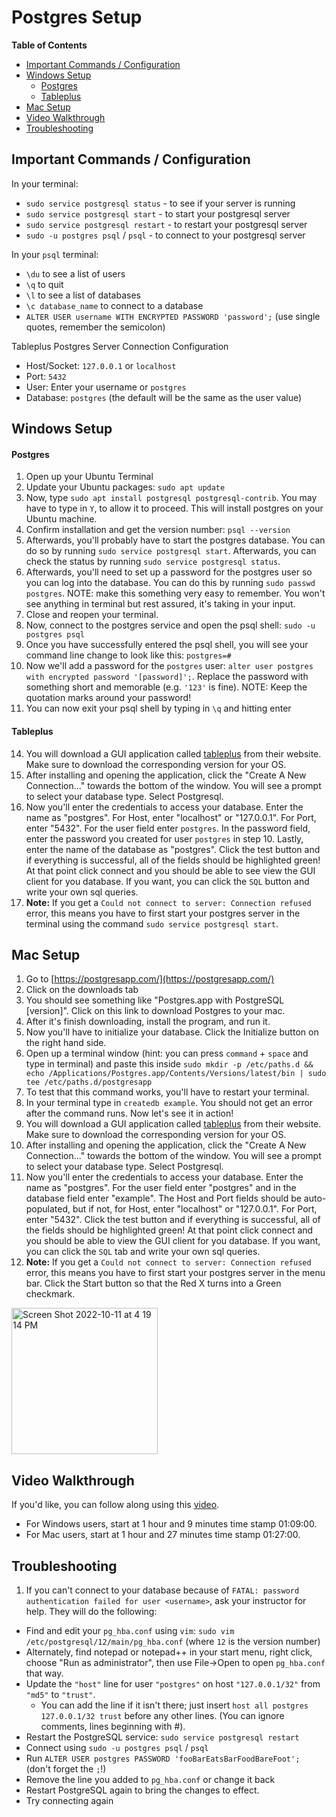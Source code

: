# Postgres Setup

**Table of Contents**

- [Important Commands / Configuration](#important-commands--configuration)
- [Windows Setup](#windows-setup)
    - [Postgres](#postgres)
    - [Tableplus](#tableplus)
- [Mac Setup](#mac-setup)
- [Video Walkthrough](#video-walkthrough)
- [Troubleshooting](#troubleshooting)

## Important Commands / Configuration

In your terminal:

- `sudo service postgresql status` - to see if your server is running
- `sudo service postgresql start` - to start your postgresql server
- `sudo service postgresql restart` - to restart your postgresql server
- `sudo -u postgres psql` / `psql` - to connect to your postgresql server

In your `psql` terminal:

- `\du` to see a list of users
- `\q` to quit
- `\l` to see a list of databases
- `\c database_name` to connect to a database
- `ALTER USER username WITH ENCRYPTED PASSWORD 'password';` (use single quotes, remember the semicolon)

Tableplus Postgres Server Connection Configuration

- Host/Socket: `127.0.0.1` or `localhost`
- Port: `5432`
- User: Enter your username or `postgres`
- Database: `postgres` (the default will be the same as the user value)

## Windows Setup

#### Postgres

1. Open up your Ubuntu Terminal
2. Update your Ubuntu packages: `sudo apt update`
3. Now, type `sudo apt install postgresql postgresql-contrib`. You may have to type in `Y`, to allow it to proceed. This will install postgres on your Ubuntu machine.
4. Confirm installation and get the version number: `psql --version`
5. Afterwards, you'll probably have to start the postgres database. You can do so by running `sudo service postgresql start`. Afterwards, you can check the status by running `sudo service postgresql status`.
6. Afterwards, you'll need to set up a password for the postgres user so you can log into the database. You can do this by running `sudo passwd postgres`. NOTE: make this something very easy to remember. You won't see anything in terminal but rest assured, it's taking in your input.
7. Close and reopen your terminal.
8. Now, connect to the postgres service and open the psql shell: `sudo -u postgres psql`
9. Once you have successfully entered the psql shell, you will see your command line change to look like this: `postgres=#`
10. Now we'll add a password for the `postgres` user: `alter user postgres with encrypted password '[password]';`. Replace the password with something short and memorable (e.g. `'123'` is fine). NOTE: Keep the quotation marks around your password!
11. You can now exit your psql shell by typing in `\q` and hitting enter

#### Tableplus

14. You will download a GUI application called [tableplus](https://tableplus.com/) from their website. Make sure to download the corresponding version for your OS.
15. After installing and opening the application, click the "Create A New Connection..." towards the bottom of the window. You will see a prompt to select your database type. Select Postgresql.
16. Now you'll enter the credentials to access your database. Enter the name as "postgres". For Host, enter "localhost" or "127.0.0.1". For Port, enter "5432". For the user field enter `postgres`. In the password field, enter the password you created for user `postgres` in step 10. Lastly, enter the name of the database as "postgres". Click the test button and if everything is successful, all of the fields should be highlighted green! At that point click connect and you should be able to see view the GUI client for you database. If you want, you can click the `SQL` button and write your own sql queries.
17. **Note:** If you get a `Could not connect to server: Connection refused` error, this means you have to first start your postgres server in the terminal using the command `sudo service postgresql start`.

## Mac Setup

1. Go to [https://postgresapp.com/](https://postgresapp.com/)
2. Click on the downloads tab
3. You should see something like "Postgres.app with PostgreSQL [version]". Click on this link to download Postgres to your mac.
4. After it's finish downloading, install the program, and run it.
5. Now you'll have to initialize your database. Click the Initialize button on the right hand side.
6. Open up a terminal window (hint: you can press `command` + `space` and type in terminal) and paste this inside `sudo mkdir -p /etc/paths.d &&
echo /Applications/Postgres.app/Contents/Versions/latest/bin | sudo tee /etc/paths.d/postgresapp`
7. To test that this command works, you'll have to restart your terminal.
8. In your terminal type in `createdb example`. You should not get an error after the command runs. Now let's see it in action!
9. You will download a GUI application called [tableplus](https://tableplus.com/) from their website. Make sure to download the corresponding version for your OS.
10. After installing and opening the application, click the "Create A New Connection..." towards the bottom of the window. You will see a prompt to select your database type. Select Postgresql.
11. Now you'll enter the credentials to access your database. Enter the name as "postgres". For the user field enter "postgres" and in the database field enter "example". The Host and Port fields should be auto-populated, but if not, for Host, enter "localhost" or "127.0.0.1". For Port, enter "5432". Click the test button and if everything is successful, all of the fields should be highlighted green! At that point click connect and you should be able to view the GUI client for you database. If you want, you can click the `SQL` tab and write your own sql queries.
12. **Note:** If you get a `Could not connect to server: Connection refused` error, this means you have to first start your postgres server in the menu bar. Click the Start button so that the Red X turns into a Green checkmark.

<img width="234" alt="Screen Shot 2022-10-11 at 4 19 14 PM" src="https://user-images.githubusercontent.com/30392423/195190310-8f4ed82c-bebd-4fb5-bc96-3fcaa2ed9848.png">

## Video Walkthrough

If you'd like, you can follow along using this [video](https://us02web.zoom.us/rec/play/U0ghC07ndSiayEEc1D86cvrNIiBIQhmyT7JU8sqrYJ928FHhZhKfq7OeYK73u1aRp6Qjb34kf32xoARm.7BAFARTMcCax8YDy?continueMode=true&_x_zm_rtaid=euzsucDSTBKnY0bdQQBC5A.1648070136259.165c763c787813cfbdcf7752e530272c&_x_zm_rhtaid=405).

- For Windows users, start at 1 hour and 9 minutes time stamp 01:09:00.
- For Mac users, start at 1 hour and 27 minutes time stamp 01:27:00.

## Troubleshooting

1. If you can't connect to your database because of `FATAL: password authentication failed for user <username>`, ask your instructor for help. They will do the following:

- Find and edit your `pg_hba.conf` using `vim`: `sudo vim /etc/postgresql/12/main/pg_hba.conf` (where `12` is the version number)
- Alternately, find notepad or notepad++ in your start menu, right click, choose "Run as administrator", then use File->Open to open `pg_hba.conf` that way.
- Update the `"host"` line for user `"postgres"` on host `"127.0.0.1/32"` from `"md5"` to `"trust"`.
  - You can add the line if it isn't there; just insert `host all postgres 127.0.0.1/32 trust` before any other lines. (You can ignore comments, lines beginning with #).
- Restart the PostgreSQL service: `sudo service postgresql restart`
- Connect using `sudo -u postgres psql` / `psql`
- Run `ALTER USER postgres PASSWORD 'fooBarEatsBarFoodBareFoot';` (don't forget the `;`!)
- Remove the line you added to `pg_hba.conf` or change it back
- Restart PostgreSQL again to bring the changes to effect.
- Try connecting again
